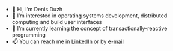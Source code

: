- 👋 Hi, I’m Denis Duzh
- 👀 I’m interested in operating systems development, distributed computing and build user interfaces
- 🌱 I’m currently learning the concept of transactionally-reactive programming
- 📫 You can reach me in [LinkedIn](www.linkedin.com/in/denis-duzh) or by [e-mail](duzh.denis@gmail.com)
